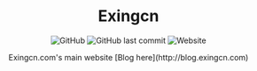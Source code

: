 <div align=center>

# Exingcn

<div align=center>

<img alt="GitHub" src="https://img.shields.io/github/license/No767/Exingcn-Website"> <img alt="GitHub last commit" src="https://img.shields.io/github/last-commit/No767/Exingcn-Website"> <img alt="Website" src="https://img.shields.io/website?down_color=red&down_message=offline&up_message=online&url=http%3A%2F%2Fexingcn.com">


<div align=center>
Exingcn.com's main website
[Blog here](http://blog.exingcn.com)